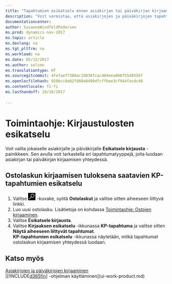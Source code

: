 ```yaml
---
title: "Tapahtumien esikatselu ennen asiakirjan tai päiväkirjan kirjaamista"
description: "Voit varmistaa, että asiakirjojen ja päiväkirjojen tapahtumat ovat oikein, ennen kuin kirjaat ne pääkirjanpitoon."
documentationcenter: 
author: SusanneWindfeldPedersen
ms.prod: dynamics-nav-2017
ms.topic: article
ms.devlang: na
ms.tgt_pltfrm: na
ms.workload: na
ms.date: 05/12/2017
ms.author: solsen
ms.translationtype: HT
ms.sourcegitcommit: 4fefaef7380ac10836fcac404eea006f55d8556f
ms.openlocfilehash: 928bcc8a02fd88a0499dfcffbee3cf944facdc48
ms.contentlocale: fi-fi
ms.lasthandoff: 10/16/2017

---
```

# <a name="how-to-preview-posting-results"></a>Toimintaohje: Kirjaustulosten esikatselu
Voit valita jokaiselle asiakirjalle ja päiväkirjalle **Esikatsele kirjausta** -painikkeen. Sen avulla voit tarkastella eri tapahtumatyyppejä, joita luodaan asiakirjan tai päiväkirjan kirjaamisen yhteydessä.

## <a name="to-preview-gl-entries-that-will-result-from-posting-a-purchase-invoice"></a>Ostolaskun kirjaamisen tuloksena saatavien KP-tapahtumien esikatselu
1. Valitse ![Etsi sivu tai raportti](media/ui-search/search_small.png "Etsi sivu tai raportti -kuvake") -kuvake, syötä **Ostolaskut** ja valitse sitten aiheeseen liittyvä linkki.
2. Luo uusi ostolasku. Lisätietoja on kohdassa [Toimintaohje: Ostojen kirjaaminen](purchasing-how-record-purchases.md).
3. Valitse **Esikatsele kirjausta**.
4. Valitse **Kirjauksen esikatselu** -ikkunassa **KP-tapahtuma** ja valitse sitten **Näytä aiheeseen liittyvät tapahtumat**.  
   **KP-tapahtumien esikatselu** -ikkunassa näytetään, mitkä tapahtumat ostolaskun kirjaamisen yhteydessä luodaan.

## <a name="see-also"></a>Katso myös
[Asiakirjojen ja päiväkirjojen kirjaaminen](ui-post-documents-journals.md)  
[[!INCLUDE[d365fin](includes/d365fin_md.md)] -ohjelman käyttäminen](ui-work-product.md)


